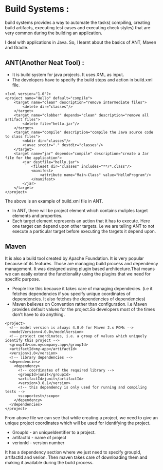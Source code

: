 # Build Systems :

build systems provides a way to automate the tasks( compiling, creating build artifacts, executing test cases and executing check styles) that are very common during the building an application.

I deal with applications in Java. So, I learnt about the basics of ANT, Maven and Gradle.

## ANT(Another Neat Tool) :
- It is build system for java projects. It uses XML as input. 
- The developers have to specify the build steps and action in build.xml file.

```
<?xml version="1.0"?>
<project name="Hello" default="compile">
    <target name="clean" description="remove intermediate files">
        <delete dir="classes"/>
    </target>
    <target name="clobber" depends="clean" description="remove all artifact files">
        <delete file="hello.jar"/>
    </target>
    <target name="compile" description="compile the Java source code to class files">
        <mkdir dir="classes"/>
        <javac srcdir="." destdir="classes"/>
    </target>
    <target name="jar" depends="compile" description="create a Jar file for the application">
        <jar destfile="hello.jar">
            <fileset dir="classes" includes="**/*.class"/>
            <manifest>
                <attribute name="Main-Class" value="HelloProgram"/>
            </manifest>
        </jar>
    </target>
</project>
```

The above is an example of build.xml file in ANT. 
- In ANT, there will be project element which contains muliples target elements and properties.
- Each target element represents an action that it has to execute. Here one target can depend upon other targets. i.e we are telling  ANT to not execute a particular target before executing the targets it depend upon.

## Maven 
It is also a build tool created by Apache Foundation. It is very popular because of its features. Those are managing build process and dependency management.
It was designed using plugin based architecture.That means we can easily extend the functionality using the plugins that we need for specific purpose.

- People like this because it takes care of managing dependecies. (i.e it fetches dependencies if you specify unique coordinates of dependencies. It also fetches the dependencies of dependencies) 
- Maven believes on Convention rather than configuration. i.e Maven provides default values for the project.So developers most of the times don't have to do anything.


```
<project>
  <!-- model version is always 4.0.0 for Maven 2.x POMs -->
  <modelVersion>4.0.0</modelVersion>
  <!-- project coordinates, i.e. a group of values which uniquely identify this project -->
  <groupId>com.mycompany.app</groupId>
  <artifactId>my-app</artifactId>
  <version>1.0</version>
  <!-- library dependencies -->
  <dependencies>
    <dependency>
      <!-- coordinates of the required library -->
      <groupId>junit</groupId>
      <artifactId>junit</artifactId>
      <version>3.8.1</version>
      <!-- this dependency is only used for running and compiling tests -->
      <scope>test</scope>
    </dependency>
  </dependencies>
</project>
```

From above file we can see that while creating a project, we need to give an unique project coordinates which will be used for identifying the project.
- GroupId - an uniqueIdentifier to a project. 
- artifactId - name of project
- verionId - version number

It has a dependency section where we just need to specify groupId, artifactId and verion. Then maven takes care of downloading them and making it available during the build process.








